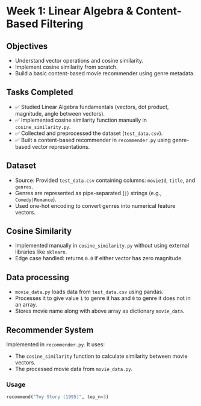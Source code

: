 # Week 1: Linear Algebra & Content-Based Filtering

## Objectives
- Understand vector operations and cosine similarity.
- Implement cosine similarity from scratch.
- Build a basic content-based movie recommender using genre metadata.

## Tasks Completed
- ✅ Studied Linear Algebra fundamentals (vectors, dot product, magnitude, angle between vectors).
- ✅ Implemented cosine similarity function manually in `cosine_similarity.py`.
- ✅ Collected and preprocessed the dataset (`test_data.csv`).
- ✅ Built a content-based recommender in `recommender.py` using genre-based vector representations.

## Dataset
- Source: Provided `test_data.csv` containing columns: `movieId`, `title`, and `genres`.
- Genres are represented as pipe-separated (`|`) strings (e.g., `Comedy|Romance`).
- Used one-hot encoding to convert genres into numerical feature vectors.

## Cosine Similarity
- Implemented manually in `cosine_similarity.py` without using external libraries like `sklearn`.  
- Edge case handled: returns `0.0` if either vector has zero magnitude.

## Data processing
- `movie_data.py` loads data from `test_data.csv` using pandas.
- Processes it to give value `1` to genre it has and `0` to genre it does not in an array.
- Stores movie name along with above array as dictionary `movie_data`.

## Recommender System
Implemented in `recommender.py`. It uses:
- The `cosine_similarity` function to calculate similarity between movie vectors.
- The processed movie data from `movie_data.py`.

### Usage
```python
recommend("Toy Story (1995)", top_n=3)

